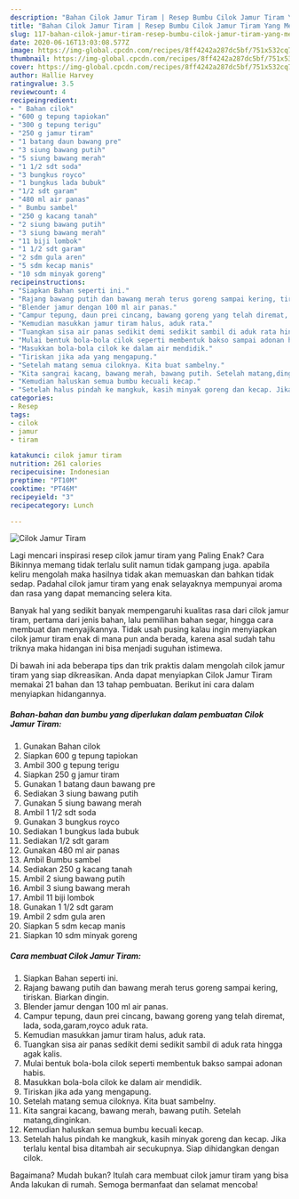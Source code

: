 ```yaml
---
description: "Bahan Cilok Jamur Tiram | Resep Bumbu Cilok Jamur Tiram Yang Menggugah Selera"
title: "Bahan Cilok Jamur Tiram | Resep Bumbu Cilok Jamur Tiram Yang Menggugah Selera"
slug: 117-bahan-cilok-jamur-tiram-resep-bumbu-cilok-jamur-tiram-yang-menggugah-selera
date: 2020-06-16T13:03:08.577Z
image: https://img-global.cpcdn.com/recipes/8ff4242a287dc5bf/751x532cq70/cilok-jamur-tiram-foto-resep-utama.jpg
thumbnail: https://img-global.cpcdn.com/recipes/8ff4242a287dc5bf/751x532cq70/cilok-jamur-tiram-foto-resep-utama.jpg
cover: https://img-global.cpcdn.com/recipes/8ff4242a287dc5bf/751x532cq70/cilok-jamur-tiram-foto-resep-utama.jpg
author: Hallie Harvey
ratingvalue: 3.5
reviewcount: 4
recipeingredient:
- " Bahan cilok"
- "600 g tepung tapiokan"
- "300 g tepung terigu"
- "250 g jamur tiram"
- "1 batang daun bawang pre"
- "3 siung bawang putih"
- "5 siung bawang merah"
- "1 1/2 sdt soda"
- "3 bungkus royco"
- "1 bungkus lada bubuk"
- "1/2 sdt garam"
- "480 ml air panas"
- " Bumbu sambel"
- "250 g kacang tanah"
- "2 siung bawang putih"
- "3 siung bawang merah"
- "11 biji lombok"
- "1 1/2 sdt garam"
- "2 sdm gula aren"
- "5 sdm kecap manis"
- "10 sdm minyak goreng"
recipeinstructions:
- "Siapkan Bahan seperti ini."
- "Rajang bawang putih dan bawang merah terus goreng sampai kering, tiriskan. Biarkan dingin."
- "Blender jamur dengan 100 ml air panas."
- "Campur tepung, daun prei cincang, bawang goreng yang telah diremat, lada, soda,garam,royco aduk rata."
- "Kemudian masukkan jamur tiram halus, aduk rata."
- "Tuangkan sisa air panas sedikit demi sedikit sambil di aduk rata hingga agak kalis."
- "Mulai bentuk bola-bola cilok seperti membentuk bakso sampai adonan habis."
- "Masukkan bola-bola cilok ke dalam air mendidik."
- "Tiriskan jika ada yang mengapung."
- "Setelah matang semua ciloknya. Kita buat sambelny."
- "Kita sangrai kacang, bawang merah, bawang putih. Setelah matang,dinginkan."
- "Kemudian haluskan semua bumbu kecuali kecap."
- "Setelah halus pindah ke mangkuk, kasih minyak goreng dan kecap. Jika terlalu kental bisa ditambah air secukupnya. Siap dihidangkan dengan cilok."
categories:
- Resep
tags:
- cilok
- jamur
- tiram

katakunci: cilok jamur tiram 
nutrition: 261 calories
recipecuisine: Indonesian
preptime: "PT10M"
cooktime: "PT46M"
recipeyield: "3"
recipecategory: Lunch

---
```



![Cilok Jamur Tiram](https://img-global.cpcdn.com/recipes/8ff4242a287dc5bf/751x532cq70/cilok-jamur-tiram-foto-resep-utama.jpg)

Lagi mencari inspirasi resep cilok jamur tiram yang Paling Enak? Cara Bikinnya memang tidak terlalu sulit namun tidak gampang juga. apabila keliru mengolah maka hasilnya tidak akan memuaskan dan bahkan tidak sedap. Padahal cilok jamur tiram yang enak selayaknya mempunyai aroma dan rasa yang dapat memancing selera kita.

Banyak hal yang sedikit banyak mempengaruhi kualitas rasa dari cilok jamur tiram, pertama dari jenis bahan, lalu pemilihan bahan segar, hingga cara membuat dan menyajikannya. Tidak usah pusing kalau ingin menyiapkan cilok jamur tiram enak di mana pun anda berada, karena asal sudah tahu triknya maka hidangan ini bisa menjadi suguhan istimewa.




Di bawah ini ada beberapa tips dan trik praktis dalam mengolah cilok jamur tiram yang siap dikreasikan. Anda dapat menyiapkan Cilok Jamur Tiram memakai 21 bahan dan 13 tahap pembuatan. Berikut ini cara dalam menyiapkan hidangannya.

<!--inarticleads1-->

##### Bahan-bahan dan bumbu yang diperlukan dalam pembuatan Cilok Jamur Tiram:

1. Gunakan  Bahan cilok
1. Siapkan 600 g tepung tapiokan
1. Ambil 300 g tepung terigu
1. Siapkan 250 g jamur tiram
1. Gunakan 1 batang daun bawang pre
1. Sediakan 3 siung bawang putih
1. Gunakan 5 siung bawang merah
1. Ambil 1 1/2 sdt soda
1. Gunakan 3 bungkus royco
1. Sediakan 1 bungkus lada bubuk
1. Sediakan 1/2 sdt garam
1. Gunakan 480 ml air panas
1. Ambil  Bumbu sambel
1. Sediakan 250 g kacang tanah
1. Ambil 2 siung bawang putih
1. Ambil 3 siung bawang merah
1. Ambil 11 biji lombok
1. Gunakan 1 1/2 sdt garam
1. Ambil 2 sdm gula aren
1. Siapkan 5 sdm kecap manis
1. Siapkan 10 sdm minyak goreng




<!--inarticleads2-->

##### Cara membuat Cilok Jamur Tiram:

1. Siapkan Bahan seperti ini.
1. Rajang bawang putih dan bawang merah terus goreng sampai kering, tiriskan. Biarkan dingin.
1. Blender jamur dengan 100 ml air panas.
1. Campur tepung, daun prei cincang, bawang goreng yang telah diremat, lada, soda,garam,royco aduk rata.
1. Kemudian masukkan jamur tiram halus, aduk rata.
1. Tuangkan sisa air panas sedikit demi sedikit sambil di aduk rata hingga agak kalis.
1. Mulai bentuk bola-bola cilok seperti membentuk bakso sampai adonan habis.
1. Masukkan bola-bola cilok ke dalam air mendidik.
1. Tiriskan jika ada yang mengapung.
1. Setelah matang semua ciloknya. Kita buat sambelny.
1. Kita sangrai kacang, bawang merah, bawang putih. Setelah matang,dinginkan.
1. Kemudian haluskan semua bumbu kecuali kecap.
1. Setelah halus pindah ke mangkuk, kasih minyak goreng dan kecap. Jika terlalu kental bisa ditambah air secukupnya. Siap dihidangkan dengan cilok.




Bagaimana? Mudah bukan? Itulah cara membuat cilok jamur tiram yang bisa Anda lakukan di rumah. Semoga bermanfaat dan selamat mencoba!
